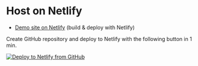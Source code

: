 # Host on Netlify

- [Demo site on Netlify] (build & deploy with Netlify)

Create GitHub repository and deploy to Netlify with the following button in 1 min.

[![Deploy to Netlify from GitHub](https://www.netlify.com/img/deploy/button.svg)](https://app.netlify.com/start/deploy?repository=https://github.com/tuxpeople/documentation)



<!-- Internal References -->
<!-- External References -->
[Demo site on Netlify]: https://mkdocs-material.netlify.com/

